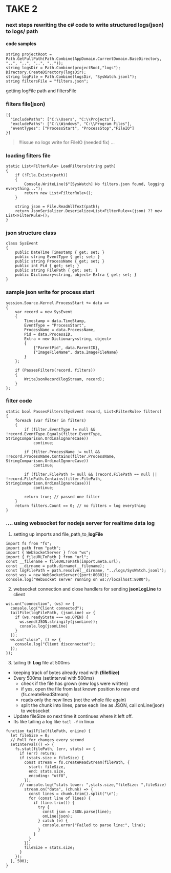 # TAKE 2 

### next steps rewriting the c# code to write structured logs(json) to logs/ path
#### code samples
```
string projectRoot = Path.GetFullPath(Path.Combine(AppDomain.CurrentDomain.BaseDirectory, "..", "..", "..", ".."));
string logsDir = Path.Combine(projectRoot,"logs");
Directory.CreateDirectory(logsDir);
string logFile = Path.Combine(logsDir, "SysWatch.jsonl");
string filtersFile = "filters.json"; 
```
getting logFile path and filtersFile

### filters file(json)
```
[{
  "includePaths": ["C:\\Users", "C:\\Projects"],
  "excludePaths": ["C:\\Windows", "C:\\Program Files"],
  "eventTypes": ["ProcessStart", "ProcessStop","FileIO"]
}]
```
>!!!issue no logs write for FileIO (needed fix) ... 

### loading filters file
```
static List<FilterRule> LoadFilters(string path)
{
    if (!File.Exists(path))
    {
        Console.WriteLine($"[SysWatch] No filters.json found, logging everything...");
        return new List<FilterRule>();
    }

    string json = File.ReadAllText(path);
    return JsonSerializer.Deserialize<List<FilterRule>>(json) ?? new List<FilterRule>();
}
```
### json structure class
```
class SysEvent
{
    public DateTime Timestamp { get; set; }
    public string EventType { get; set; }
    public string ProcessName { get; set; }
    public int Pid { get; set; }
    public string FilePath { get; set; }
    public Dictionary<string, object> Extra { get; set; }
}
```
### sample json write for process start
```
session.Source.Kernel.ProcessStart += data =>
{
    var record = new SysEvent
    {
        Timestamp = data.TimeStamp,
        EventType = "ProcessStart",
        ProcessName = data.ProcessName,
        Pid = data.ProcessID,
        Extra = new Dictionary<string, object>
        {
            {"ParentPid", data.ParentID},
            {"ImageFileName", data.ImageFileName}
        }
    };

    if (PassesFilters(record, filters))
    {
        WriteJsonRecord(logStream, record);
    }
};
```
### filter code
```
static bool PassesFilters(SysEvent record, List<FilterRule> filters)
{
    foreach (var filter in filters)
    {
        if (filter.EventType != null && !record.EventType.Equals(filter.EventType, StringComparison.OrdinalIgnoreCase))
            continue;

        if (filter.ProcessName != null && !record.ProcessName.Contains(filter.ProcessName, StringComparison.OrdinalIgnoreCase))
            continue;

        if (filter.FilePath != null && (record.FilePath == null || !record.FilePath.Contains(filter.FilePath, StringComparison.OrdinalIgnoreCase)))
            continue;

        return true; // passed one filter
    }
    return filters.Count == 0; // no filters = log everything
}
```
### ....  using websocket for nodejs server for realtime data log
1. setting up imports and file_path_to_**logFile**
```
import fs from "fs";
import path from "path";
import { WebSocketServer } from "ws";
import { fileURLToPath } from "url";
const __filename = fileURLToPath(import.meta.url);
const __dirname = path.dirname(__filename);
const logFilePath = path.resolve(__dirname, "../logs/SysWatch.jsonl");
const wss = new WebSocketServer({port:8080});
console.log("WebSocket server running on ws://localhost:8080");

```
2. websocket connection and close handlers for sending **jsonLogLine** to client
```
wss.on("connection", (ws) => {
  console.log("Client connected");
  tailFile(logFilePath, (jsonLine) => {
    if (ws.readyState === ws.OPEN) {
      ws.send(JSON.stringify(jsonLine));
      console.log(jsonLine)
    }
  });
  ws.on("close", () => {
    console.log("Client disconnected");
  });
});
```
3. tailing th **Log** file at 500ms 
- keeping track of bytes already read with **(fileSize)**
- Every 500ms (setInterval with 500ms)
  - check if the file has grown (new logs were written)
  - if yes, open the file from last known position to new end (fs.createReadStream)
  - reads only the new lines (not the whole file again)
  - split the chunk into lines, parse each line as JSON, call onLine(json) to websocket
- Update fileSize so next time it continues where it left off.
- Its like tailing a log like `tail -f` in linux
```
function tailFile(filePath, onLine) {
  let fileSize = 0;
  // Poll for changes every second
  setInterval(() => {
    fs.stat(filePath, (err, stats) => {
      if (err) return;
      if (stats.size > fileSize) {
        const stream = fs.createReadStream(filePath, {
          start: fileSize,
          end: stats.size,
          encoding: "utf8",
        });
      // console.log("stats lower: ",stats.size,"fileSize: ",fileSize)
        stream.on("data", (chunk) => {
          const lines = chunk.trim().split("\n");
          for (const line of lines) {
            if (line.trim()) {
              try {
                const json = JSON.parse(line);
                onLine(json);
              } catch (e) {
                console.error("Failed to parse line:", line);
              }
            }
          }
        });
        fileSize = stats.size;
      }
    });
  }, 500);
}
```